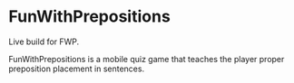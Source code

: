 # FunWithPrepositions
Live build for FWP.

FunWithPrepositions is a mobile quiz game that teaches the player proper preposition placement in sentences.
